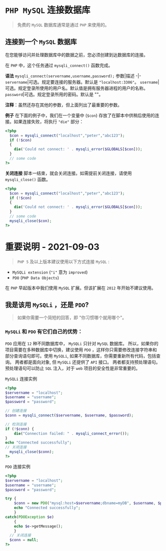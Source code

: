 # `PHP MySQL` 连接数据库
> 免费的 `MySQL` 数据库通常是通过 `PHP` 来使用的。

## 连接到一个 `MySQL` 数据库
在您能够访问并处理数据库中的数据之前，您必须创建到达数据库的连接。

在 `PHP` 中，这个任务通过 `mysqli_connect()` 函数完成。

**语法**
`mysqli_connect(servername,username,password);`
参数|描述
-|-
`servername`|可选。规定要连接的服务器。默认是 `"localhost:3306"`。
`username`|可选。规定登录所使用的用户名。默认值是拥有服务器进程的用户的名称。
`password`|可选。规定登录所用的密码。默认是 ""。

**注释**：虽然还存在其他的参数，但上面列出了最重要的参数。

**例子**
在下面的例子中，我们在一个变量中 (`$con`) 存放了在脚本中供稍后使用的连接。如果连接失败，将执行 `"die"` 部分：
```PHP
<?php
  $con = mysqli_connect("localhost","peter","abc123");
  if (!$con)
  {
    die('Could not connect: ' . mysqli_error($GLOBALS[$con]));
  }
  // some code
?>
```
**关闭连接**
脚本一结束，就会关闭连接。如需提前关闭连接，请使用 `mysqli_close()` 函数。
```php
<?php
  $con = mysqli_connect("localhost","peter","abc123");
  if (!$con)
  {
    die('Could not connect: ' . mysqli_error($GLOBALS[$con]));
  }
  // some code
  mysqli_close($con);
?>
```



# 重要说明 - 2021-09-03
> `PHP 5` 及以上版本建议使用以下方式连接 `MySQL` :

- `MySQLi extension` (`"i"` 意为 `improved`)
- `PDO` (`PHP Data Objects`)

在 `PHP` 早起版本中我们使用 `MySQL` 扩展。但该扩展在 `2012` 年开始不建议使用。

## 我是该用 `MySQLi` ，还是 `PDO`?
> 如果你需要一个简短的回答，即 "你习惯哪个就用哪个"。

### `MySQLi` 和 `PDO` 有它们自己的优势：
`PDO` 应用在 `12` 种不同数据库中， `MySQLi` 只针对 `MySQL` 数据库。
所以，如果你的项目需要在多种数据库中切换，建议使用 `PDO` ，这样你只需要修改连接字符串和部分查询语句即可。使用 `MySQLi`, 如果不同数据库，你需要重新所有代码，包括查询。
两者都是面向对象, 但 `MySQLi` 还提供了 `API` 接口。
两者都支持预处理语句。 预处理语句可以防止 `SQL` 注入，对于 `web` 项目的安全性是非常重要的。

`MySQLi` 连接实例
```php
<?php
$servername = "localhost";
$username = "username";
$password = "password";

// 创建连接
$conn = mysqli_connect($servername, $username, $password);

// 检测连接
if (!$conn) {
    die("Connection failed: " . mysqli_connect_error());
}
echo "Connected successfully";
// 关闭连接
  mysqli_close($conn);
?>
```
`PDO` 连接实例
```php
<?php
$servername = "localhost";
$username = "username";
$password = "password";

try {
    $conn = new PDO("mysql:host=$servername;dbname=myDB", $username, $password);
    echo "Connected successfully";
    }
catch(PDOException $e)
    {
    echo $e->getMessage();
    }
  // 关闭连接
  $conn = null;
?>
```